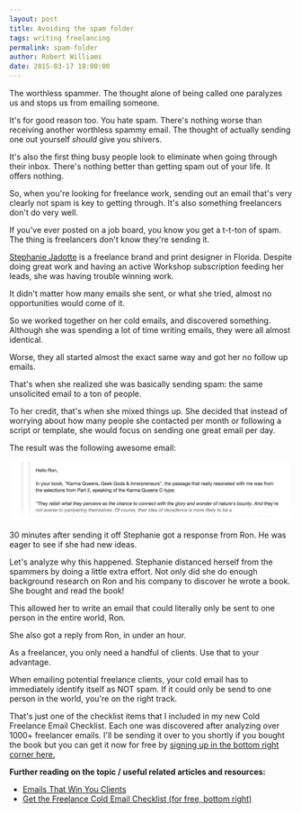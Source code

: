 ```yaml
---
layout: post
title: Avoiding the spam folder
tags: writing freelancing
permalink: spam-folder
author: Robert Williams
date: 2015-03-17 18:00:00
---
```

The worthless spammer. The thought alone of being called one paralyzes us and stops us from emailing someone.

It's for good reason too. You hate spam. There's nothing worse than receiving another worthless spammy email. The thought of actually sending one out yourself *should* give you shivers. 

It's also the first thing busy people look to eliminate when going through their inbox. There's nothing better than getting spam out of your life. It offers nothing.

So, when you're looking for freelance work, sending out an email that's very clearly not spam is key to getting through. It's also something freelancers don't do very well.

If you've ever posted on a job board, you know you get a t-t-ton of spam. The thing is freelancers don't know they're sending it. 

[Stephanie Jadotte](http://www.jadottedesign.com/) is a freelance brand and print designer in Florida. Despite doing great work and having an active Workshop subscription feeding her leads, she was having trouble winning work.

It didn't matter how many emails she sent, or what she tried, almost no opportunities would come of it.

So we worked together on her cold emails, and discovered something. Although she was spending a lot of time writing emails, they were all almost identical.

Worse, they all started almost the exact same way and got her no follow up emails.

That's when she realized she was basically sending spam: the same unsolicited email to a ton of people.

To her credit, that's when she mixed things up. She decided that instead of worrying about how many people she contacted per month or following a script or template, she would focus on sending one great email per day. 

The result was the following awesome email:

![Stephanie Jadotte's great email](/images/stephanie-spam.png)

30 minutes after sending it off Stephanie got a response from Ron. He was eager to see if she had new ideas.

Let's analyze why this happened. Stephanie distanced herself from the spammers by doing a little extra effort. Not only did she do enough background research on Ron and his company to discover he wrote a book. She bought and read the book!

This allowed her to write an email that could literally only be sent to one person in the entire world, Ron. 

She also got a reply from Ron, in under an hour. 

As a freelancer, you only need a handful of clients. Use that to your advantage.

When emailing potential freelance clients, your cold email has to immediately identify itself as NOT spam. If it could only be send to one person in the world, you're on the right track.

That's just one of the checklist items that I included in my new Cold Freelance Email Checklist. Each one was discovered after analyzing over 1000+ freelancer emails. I'll be sending it over to you shortly if you bought the book but you can get it now for free by [signing up in the bottom right corner here.](http://letsworkshop.com)


**Further reading on the topic / useful related articles and resources:**

- [Emails That Win You Clients](http://emailsthatwin.com)
- [Get the Freelance Cold Email Checklist (for free, bottom right)](http://letsworkshop.com)
